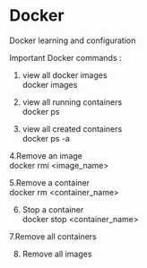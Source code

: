 # Docker
Docker learning and configuration 


Important Docker commands :

1. view all docker images<br>
docker images

2. view all running containers<br>
docker ps

3. view all created containers<br>
docker ps -a


4.Remove an image<br>
docker rmi <image_name>

5.Remove a container<br>
docker rm <container_name>

6. Stop a container<br>
docker stop <container_name>

7.Remove all containers<br>


8. Remove all images<br>
